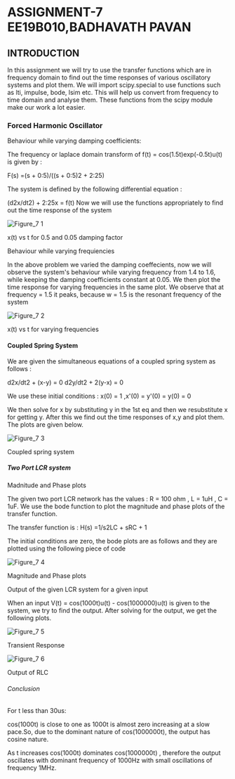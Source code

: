 # ASSIGNMENT-7 EE19B010,BADHAVATH PAVAN
## INTRODUCTION
In this assignment we will try to use the transfer functions which are in frequency domain to find out the time responses of various oscillatory systems and plot them.
We will import scipy.special to use functions such as lti, impulse, bode, lsim etc. This will help us convert from frequency to time domain and analyse them. These functions from the scipy module make our work a lot easier.
### Forced Harmonic Oscillator

Behaviour while varying damping coefficients:

The frequency or laplace domain transform of f(t) = cos(1.5t)exp(-0.5t)u(t)
is given by :

F(s) =(s + 0:5)/((s + 0:5)2 + 2:25)

The system is defined by the following differential equation :

(d2x/dt2) + 2:25x = f(t)
Now we will use the functions appropriately to find out the time response of the system

![Figure_7 1](https://user-images.githubusercontent.com/81006760/115753046-5a58a180-a3b8-11eb-8a79-4d5eb1deb0bf.png)

x(t) vs t for 0.5 and 0.05 damping factor

Behaviour while varying frequiencies

In the above problem we varied the damping coeffecients, now we will observe the system's behaviour while varying frequency from 1.4 to 1.6, while keeping the damping coefficients constant at 0.05.
We then plot the time response for varying frequencies in the same plot.
We observe that at frequency = 1.5 it peaks, because w = 1.5 is the resonant frequency of the system

![Figure_7 2](https://user-images.githubusercontent.com/81006760/115750038-5d05c780-a3b5-11eb-97e8-649293823309.png)

x(t) vs t for varying frequencies

#### Coupled Spring System
We are given the simultaneous equations of a coupled spring system as follows :

d2x/dt2 + (x-y) = 0 d2y/dt2 + 2(y-x) = 0

We use these initial conditions : x(0) = 1 ,x'(0) = y'(0) = y(0) = 0

We then solve for x by substituting y in the 1st eq and then we resubstitute x for getting y. After this we find out the time responses of x,y and plot them. The plots are given below.

![Figure_7 3](https://user-images.githubusercontent.com/81006760/115750731-1d8bab00-a3b6-11eb-9a65-4080c33f8e09.png)

Coupled spring system

##### Two Port LCR system
Madnitude and Phase plots

The given two port LCR network has the values : R = 100 ohm , L = 1uH , C = 1uF. We use the bode function to plot the magnitude and phase plots of the transfer function.

The transfer function is : H(s) =1/s2LC + sRC + 1

The initial conditions are zero, the bode plots are as follows and they are plotted using the following piece of code

![Figure_7 4](https://user-images.githubusercontent.com/81006760/115751571-ee296e00-a3b6-11eb-982a-2d29610eb5fd.png)

Magnitude and Phase plots

Output of the given LCR system for a given input

When an input V(t) = cos(1000t)u(t) - cos(1000000)u(t) is given to the system, we try to find the output. After solving for the output, we get the following plots.

![Figure_7 5](https://user-images.githubusercontent.com/81006760/115752018-55dfb900-a3b7-11eb-8b79-214170ad7eb1.png)

Transient Response

![Figure_7 6](https://user-images.githubusercontent.com/81006760/115752183-7b6cc280-a3b7-11eb-8b46-5aaa11fa0d16.png)

Output of RLC

###### Conclusion

For t less than 30us:

cos(1000t) is close to one as 1000t is almost zero increasing at a slow pace.So, due to the dominant nature of cos(1000000t), the output has cosine nature.

As t increases cos(1000t) dominates cos(1000000t) , therefore the output oscillates with dominant frequency of 1000Hz with small oscillations of frequency 1MHz.


